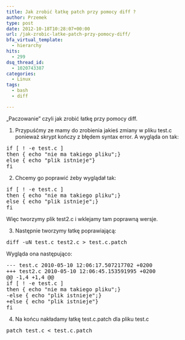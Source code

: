 ```yaml
---
title: Jak zrobić łatkę patch przy pomocy diff ?
author: Przemek
type: post
date: 2012-10-18T10:28:07+00:00
url: /jak-zrobic-latke-patch-przy-pomocy-diff/
bfa_virtual_template:
  - hierarchy
hits:
  - 299
dsq_thread_id:
  - 1020743387
categories:
  - Linux
tags:
  - bash
  - diff

---
```

&#8222;Paczowanie&#8221; czyli jak zrobić łatkę przy pomocy diff.

<!--more-->

1. Przypuśćmy ze mamy do zrobienia jakieś zmiany w pliku test.c ponieważ skrypt kończy z błędem syntax error. A wygląda on tak:

<pre class="lang:default decode:true">if [ ! -e test.c ]
then { echo "nie ma takiego pliku";}
else { echo "plik istnieje"}
fi</pre>

2. Chcemy go poprawić żeby wyglądał tak:

<pre class="lang:default decode:true">if [ ! -e test.c ]
then { echo "nie ma takiego pliku";}
else { echo "plik istnieje";}
fi</pre>

Więc tworzymy plik test2.c i wklejamy tam poprawną wersje.

3. Następnie tworzymy łatkę poprawiającą:

<pre class="lang:default highlight:0 decode:true">diff -uN test.c test2.c &gt; test.c.patch</pre>

Wygląda ona następująco:

<pre class="lang:default decode:true">--- test.c 2010-05-10 12:06:17.507217702 +0200
+++ test2.c 2010-05-10 12:06:45.153591995 +0200
@@ -1,4 +1,4 @@
if [ ! -e test.c ]
then { echo "nie ma takiego pliku";}
-else { echo "plik istnieje";}
+else { echo "plik istnieje"}
fi</pre>

4. Na końcu nakładamy łatkę test.c.patch dla pliku test.c

<pre class="lang:default highlight:0 decode:true">patch test.c &lt; test.c.patch</pre>

&nbsp;
